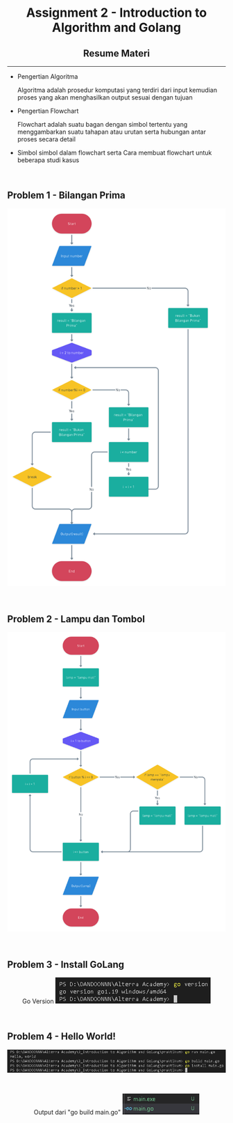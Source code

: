 <h1 align="center">Assignment 2 - Introduction to Algorithm and Golang</h1>
<h2 align="center">Resume Materi</h2>
<hr>

<ul>
    <li>Pengertian Algoritma</li>
        <p> Algoritma adalah prosedur komputasi yang terdiri dari input kemudian proses yang akan menghasilkan output sesuai dengan tujuan</p>
    <li>Pengertian Flowchart</li>
        <p>Flowchart adalah suatu bagan dengan simbol tertentu yang menggambarkan suatu tahapan atau urutan serta hubungan antar proses secara detail</p>
    <li>Simbol simbol dalam flowchart serta Cara membuat flowchart untuk beberapa studi kasus</li>
</ul>
<br>

<h2>Problem 1 - Bilangan Prima</h2>
<p align="center">
    <img src="screenshots/BilanganPrima.png" alt="Screenshot Bilangan prima">
</p>
<br>
<h2>Problem 2 - Lampu dan Tombol</h2>
<p align="center">
    <img src="screenshots/LampuDanTombolFlowchart.png" alt="Screenshot Lampu dan Tombol">
</p>
<br>
<h2>Problem 3 - Install GoLang</h2>
<p align="center"> Go Version
    <img src="screenshots/installGoLang.png" alt="Screenshot Golang Version">
</p>
<br>
<h2>Problem 4 - Hello World!</h2>
<p align="center">
    <img src="screenshots/goRunCommand.png" alt="Screenshot Command">
</p>
<br>
<p align="center">
    Output dari "go build main.go"
    <img src="screenshots/outputBuild.png" alt="Screenshot Command">
</p>
